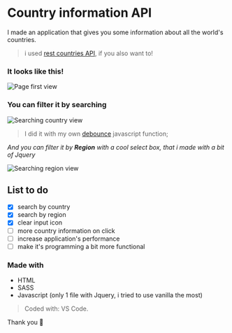 # Country information API

I made an application that gives you some information about all the world's countries.
> i used [rest countries API](http://restcountries.eu/), if you also want to!

### It looks like this!

![Page first view](https://imgur.com/HPVgoxX.png)

### You can filter it by **searching**

![Searching country view](https://imgur.com/lg9HTS3.png)
> I did it with my own [debounce](https://www.geeksforgeeks.org/debouncing-in-javascript/) javascript function;

*And you can filter it by **Region** with a cool select box, that i made with a bit of Jquery*

![Searching region view](https://imgur.com/UgSB5BK.png)

## List to do

- [x] search by country
- [x] search by region
- [x] clear input icon
- [ ] more country information on click
- [ ] increase application's performance
- [ ] make it's programming a bit more functional

### Made with

* HTML
* SASS
* Javascript (only 1 file with Jquery, i tried to use vanilla the most)

> Coded with: VS Code.

Thank you 👋